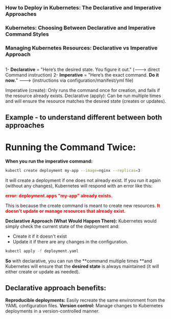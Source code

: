 ### How to Deploy in Kubernetes: The Declarative and Imperative Approaches
### Kubernetes: Choosing Between Declarative and Imperative Command Styles
### Managing Kubernetes Resources: Declarative vs Imperative Approach



## 
1- **Declarative** = "Here’s the desired state. You figure it out."  (---> direct Command instruction)
2- **Imperative** = "Here’s the exact command. **Do it now.**"  --->  (instructions via configuration/manifest/yml file)







Imperative (create): Only runs the command once for creation, and fails if the resource already exists.
Declarative (apply): Can be run multiple times and will ensure the resource matches the desired state (creates or updates).



## Example - to understand different between both approaches

# **Running the Command Twice:**
**When you run the imperative command:**

```bash
kubectl create deployment my-app --image=nginx --replicas=3
```
It will create a deployment if one does not already exist. If you run it again (without any changes), Kubernetes will respond with an error like this:

<span style="color:red;">**error: deployment.apps "my-app" already exists.**</span>

This is because the create command is meant to create new resources. <span style="color:red;">**It doesn't update or manage resources that already exist.**</span>

**Declarative Approach (What Would Happen There):**
Kubernetes would simply check the current state of the deployment and:

- Create it if it doesn't exist
- Update it if there are any changes in the configuration.


```bash
kubectl apply -f deployment.yaml
```


**So** with declarative, you can run the **command multiple times **and Kubernetes will ensure that the **desired state** is always maintained (it will either create or update as needed).


## **Declarative approach benefits:**
**Reproducible deployments:** Easily recreate the same environment from the YAML configuration files.
**Version control:** Manage changes to Kubernetes deployments in a version-controlled manner.

